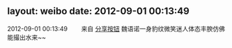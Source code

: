 layout: weibo
date: 2012-09-01 00:13:49
---
2012-09-01 00:13:49  &nbsp;&nbsp;&nbsp;&nbsp;&nbsp;&nbsp; 来自 <a href="http://app.weibo.com/t/feed/cUcI1A" rel="nofollow">分享按钮</a>
魏语诺一身豹纹微笑迷人体态丰腴仿佛能撮出水来~~ ​​​
